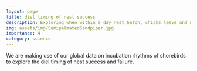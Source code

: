 ```yaml
---
layout: page
title: diel timing of nest success
description: Exploring when within a day nest hatch, chicks leave and nests fail.
img: assets/img/SemipalmatedSandpiper.jpg
importance: 4
category: science
---
```


We are making use of our global data on incubation rhythms of shorebirds to explore the diel timing of nest success and failure. 